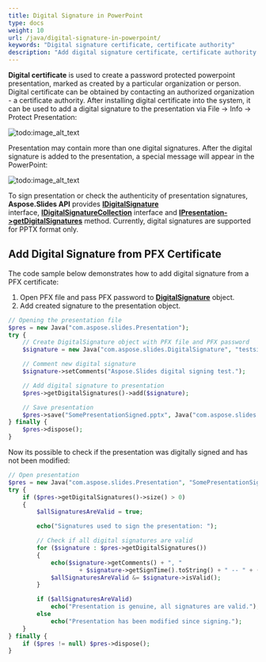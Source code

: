 ```yaml
---
title: Digital Signature in PowerPoint
type: docs
weight: 10
url: /java/digital-signature-in-powerpoint/
keywords: "Digital signature certificate, certificate authority"
description: "Add digital signature certificate, certificate authority into PowerPoint presentation with Aspose.Slides."
---
```



**Digital certificate** is used to create a password protected powerpoint presentation, marked as created by a particular organization or person. Digital certificate can be obtained by contacting an authorized organization - a certificate authority. After installing digital certificate into the system, it can be used to add a digital signature to the presentation via File -> Info -> Protect Presentation:

![todo:image_alt_text](https://lh5.googleusercontent.com/OPGhgHMb_L54PGJztP5oIO9zhxGXzhtnbcrC-z7yLUrc_NkRX1obBfwffXhPV1NWBiqhidiupCphixNGl25LkfQhliG6MCM6E-x16ZuQgMyLABC9bQ446ohMluZr6-ThgQLXCOyy)



Presentation may contain more than one digital signatures. After the digital signature is added to the presentation, a special message will appear in the PowerPoint:

![todo:image_alt_text](https://lh3.googleusercontent.com/7ZfH7wElhwcvgJ_btF3C32zasBRbT1yA4tFOpnNnUm0q57ayBKJr0Pb43Oi4RgeCoOmwhyxxz_g8kw3H3Qw8Iqeaka5Xipip9cqvwbadY4E40D_NhXnUnbtdXSHFX6fjNm_UBvLJ)



To sign presentation or check the authenticity of presentation signatures, **Aspose.Slides API** provides [**IDigitalSignature**](https://apireference.aspose.com/slides/java/com.aspose.slides/IDigitalSignature) interface, [**IDigitalSignatureCollection**](https://apireference.aspose.com/slides/java/com.aspose.slides/IDigitalSignatureCollection) interface and [**IPresentation->getDigitalSignatures**](https://apireference.aspose.com/slides/java/com.aspose.slides/IPresentation#getDigitalSignatures--) method. Currently, digital signatures are supported for PPTX format only.
## **Add Digital Signature from PFX Certificate**
The code sample below demonstrates how to add digital signature from a PFX certificate:

1. Open PFX file and pass PFX password to [**DigitalSignature**](https://apireference.aspose.com/slides/java/com.aspose.slides/DigitalSignature) object.
1. Add created signature to the presentation object.

```php
// Opening the presentation file
$pres = new Java("com.aspose.slides.Presentation");
try {
    // Create DigitalSignature object with PFX file and PFX password 
    $signature = new Java("com.aspose.slides.DigitalSignature", "testsignature1.pfx", "testpass1");

    // Comment new digital signature
    $signature->setComments("Aspose.Slides digital signing test.");

    // Add digital signature to presentation
    $pres->getDigitalSignatures()->add($signature);

    // Save presentation
    $pres->save("SomePresentationSigned.pptx", Java("com.aspose.slides.SaveFormat")->Pptx);
} finally {
    $pres->dispose();
}
```

Now its possible to check if the presentation was digitally signed and has not been modified:

```php
// Open presentation
$pres = new Java("com.aspose.slides.Presentation", "SomePresentationSigned.pptx");
try {
    if ($pres->getDigitalSignatures()->size() > 0)
    {
        $allSignaturesAreValid = true;

        echo("Signatures used to sign the presentation: ");

        // Check if all digital signatures are valid
        for ($signature : $pres->getDigitalSignatures())
        {
            echo($signature->getComments() + ", "
                    + $signature->getSignTime().toString() + " -- " + ($signature->isValid() ? "VALID" : "INVALID"));
            $allSignaturesAreValid &= $signature->isValid();
        }

        if ($allSignaturesAreValid)
            echo("Presentation is genuine, all signatures are valid.");
        else
            echo("Presentation has been modified since signing.");
    }
} finally {
    if ($pres != null) $pres->dispose();
}
```
